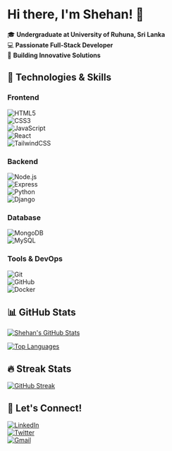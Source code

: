 # Hi there, I'm Shehan! 👋  

🎓 **Undergraduate at University of Ruhuna, Sri Lanka**  
💻 **Passionate Full-Stack Developer**  
🚀 **Building Innovative Solutions**  

## 🔧 Technologies & Skills  

### **Frontend**  
![HTML5](https://img.shields.io/badge/-HTML5-E34F26?style=flat&logo=html5&logoColor=white)  
![CSS3](https://img.shields.io/badge/-CSS3-1572B6?style=flat&logo=css3&logoColor=white)  
![JavaScript](https://img.shields.io/badge/-JavaScript-F7DF1E?style=flat&logo=javascript&logoColor=black)  
![React](https://img.shields.io/badge/-React-61DAFB?style=flat&logo=react&logoColor=black)  
![TailwindCSS](https://img.shields.io/badge/-TailwindCSS-06B6D4?style=flat&logo=tailwind-css&logoColor=white)  

### **Backend**  
![Node.js](https://img.shields.io/badge/-Node.js-339933?style=flat&logo=node.js&logoColor=white)  
![Express](https://img.shields.io/badge/-Express-000000?style=flat&logo=express&logoColor=white)  
![Python](https://img.shields.io/badge/-Python-3776AB?style=flat&logo=python&logoColor=white)  
![Django](https://img.shields.io/badge/-Django-092E20?style=flat&logo=django&logoColor=white)  

### **Database**  
![MongoDB](https://img.shields.io/badge/-MongoDB-47A248?style=flat&logo=mongodb&logoColor=white)  
![MySQL](https://img.shields.io/badge/-MySQL-4479A1?style=flat&logo=mysql&logoColor=white)  

### **Tools & DevOps**  
![Git](https://img.shields.io/badge/-Git-F05032?style=flat&logo=git&logoColor=white)  
![GitHub](https://img.shields.io/badge/-GitHub-181717?style=flat&logo=github&logoColor=white)  
![Docker](https://img.shields.io/badge/-Docker-2496ED?style=flat&logo=docker&logoColor=white)  

## 📊 GitHub Stats  

[![Shehan's GitHub Stats](https://github-readme-stats.vercel.app/api?username=She-han&show_icons=true&theme=radical)](https://github.com/She-han)  

[![Top Languages](https://github-readme-stats.vercel.app/api/top-langs/?username=She-han&layout=compact&theme=radical)](https://github.com/She-han)  

## 🔥 Streak Stats  

[![GitHub Streak](https://streak-stats.demolab.com?user=She-han&theme=radical)](https://git.io/streak-stats)  

## 🤝 Let's Connect!  

[![LinkedIn](https://img.shields.io/badge/-LinkedIn-0A66C2?style=flat&logo=linkedin&logoColor=white)](https://linkedin.com/in/YOUR_LINKEDIN)  
[![Twitter](https://img.shields.io/badge/-Twitter-1DA1F2?style=flat&logo=twitter&logoColor=white)](https://twitter.com/YOUR_TWITTER)  
[![Gmail](https://img.shields.io/badge/-Gmail-EA4335?style=flat&logo=gmail&logoColor=white)](mailto:YOUR_EMAIL)  
